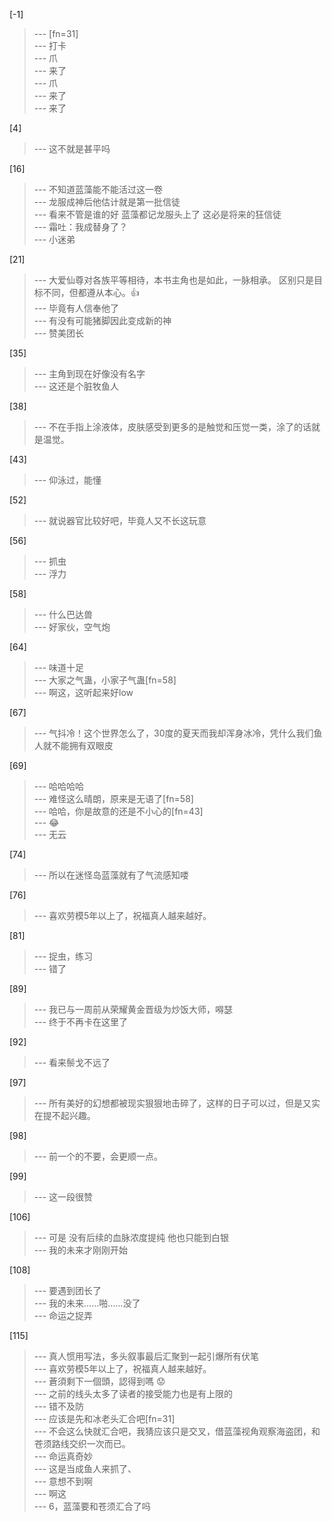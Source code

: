 
[-1] 
>--- [fn=31]<br>
>--- 打卡<br>
>--- 爪<br>
>--- 来了<br>
>--- 爪<br>
>--- 来了<br>
>--- 来了<br>

[4] 
>--- 这不就是甚平吗<br>

[16] 
>--- 不知道蓝藻能不能活过这一卷<br>
>--- 龙服成神后他估计就是第一批信徒<br>
>--- 看来不管是谁的好
蓝藻都记龙服头上了
这必是将来的狂信徒<br>
>--- 霜吐：我成替身了？<br>
>--- 小迷弟<br>

[21] 
>--- 大爱仙尊对各族平等相待，本书主角也是如此，一脉相承。
区别只是目标不同，但都遵从本心。👍<br>
>--- 毕竟有人信奉他了<br>
>--- 有没有可能猪脚因此变成新的神<br>
>--- 赞美团长<br>

[35] 
>--- 主角到现在好像没有名字<br>
>--- 这还是个脏牧鱼人<br>

[38] 
>--- 不在手指上涂液体，皮肤感受到更多的是触觉和压觉一类，涂了的话就是温觉。<br>

[43] 
>--- 仰泳过，能懂<br>

[52] 
>--- 就说器官比较好吧，毕竟人又不长这玩意<br>

[56] 
>--- 抓虫<br>
>--- 浮力<br>

[58] 
>--- 什么巴达兽<br>
>--- 好家伙，空气炮<br>

[64] 
>--- 味道十足<br>
>--- 大家之气蛊，小家子气蛊[fn=58]<br>
>--- 啊这，这听起来好low<br>

[67] 
>--- 气抖冷！这个世界怎么了，30度的夏天而我却浑身冰冷，凭什么我们鱼人就不能拥有双眼皮<br>

[69] 
>--- 哈哈哈哈<br>
>--- 难怪这么晴朗，原来是无语了[fn=58]<br>
>--- 哈哈，你是故意的还是不小心的[fn=43]<br>
>--- 😂<br>
>--- 无云<br>

[74] 
>--- 所以在迷怪岛蓝藻就有了气流感知喽<br>

[76] 
>--- 喜欢劳模5年以上了，祝福真人越来越好。<br>

[81] 
>--- 捉虫，练习<br>
>--- 错了<br>

[89] 
>--- 我已与一周前从荣耀黄金晋级为炒饭大师，嘚瑟<br>
>--- 终于不再卡在这里了<br>

[92] 
>--- 看来鬃戈不远了<br>

[97] 
>--- 所有美好的幻想都被现实狠狠地击碎了，这样的日子可以过，但是又实在提不起兴趣。<br>

[98] 
>--- 前一个的不要，会更顺一点。<br>

[99] 
>--- 这一段很赞<br>

[106] 
>--- 可是 没有后续的血脉浓度提纯 他也只能到白银<br>
>--- 我的未来才刚刚开始<br>

[108] 
>--- 要遇到团长了<br>
>--- 我的未来……啪……没了<br>
>--- 命运之捉弄<br>

[115] 
>--- 真人惯用写法，多头叙事最后汇聚到一起引爆所有伏笔<br>
>--- 喜欢劳模5年以上了，祝福真人越来越好。<br>
>--- 蒼須剩下一個頭，認得到嗎 😟<br>
>--- 之前的线头太多了读者的接受能力也是有上限的<br>
>--- 错不及防<br>
>--- 应该是先和冰老头汇合吧[fn=31]<br>
>--- 不会这么快就汇合吧，我猜应该只是交叉，借蓝藻视角观察海盗团，和苍须路线交织一次而已。<br>
>--- 命运真奇妙<br>
>--- 这是当成鱼人来抓了、<br>
>--- 意想不到啊<br>
>--- 啊这<br>
>--- 6，蓝藻要和苍须汇合了吗<br>
